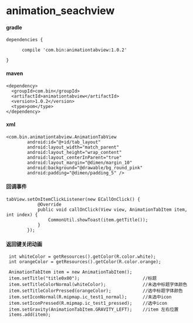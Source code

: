 # animation_seachview

#### gradle

    dependencies {

          compile 'com.bin:animationtabview:1.0.2'

    }

#### maven

    <dependency>
      <groupId>com.bin</groupId>
      <artifactId>animationtabview</artifactId>
      <version>1.0.2</version>
      <type>pom</type>
    </dependency>

#### xml

    <com.bin.animationtabview.AnimationTabView
            android:id="@+id/tab_layout"
            android:layout_width="match_parent"
            android:layout_height="wrap_content"
            android:layout_centerInParent="true"
            android:layout_margin="@dimen/margin_10"
            android:background="@drawable/bg_round_pink"
            android:padding="@dimen/padding_5" />


#### 回调事件

    tabView.setOnItemClickListener(new ECallOnClick() {
                @Override
                public void callOnClick(View view, AnimationTabItem item, int index) {
                    CommonUtil.showToast(item.getTitle());
                }
            });

#### 返回键关闭动画

     int whiteColor = getResources().getColor(R.color.white);
     int orangeColor = getResources().getColor(R.color.orange);
     
     AnimationTabItem item = new AnimationTabItem();
     item.setTitle("title0x00");                        //标题
     item.setTitleColorNormal(whiteColor);              //未选中标题字体颜色
     item.setTitleColorPressed(orangeColor);            //选中标题字体颜色
     item.setIconNormal(R.mipmap.ic_test1_normal);      //未选中icon
     item.setIconPressed(R.mipmap.ic_test1_pressed);    //选中icon
     item.setGravity(AnimationTabItem.GRAVITY_LEFT);    //item 左右位置
     items.add(item);
        

